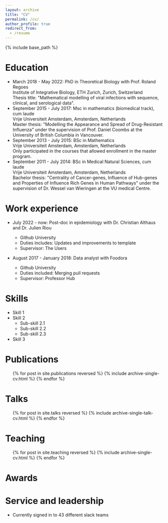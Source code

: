 ```yaml
---
layout: archive
title: "CV"
permalink: /cv/
author_profile: true
redirect_from:
  - /resume
---
```


{% include base_path %}

Education
======
* March 2018 - May 2022: PhD in Theoretical Biology with Prof. Roland Regoes <br>
  Institute of Integrative Biology, ETH Zurich, Zurich, Switzerland <br>
  Thesis title: "Mathematical modelling of viral infections with sequence, clinical, and serological data".
* September 2015 - July 2017: Msc in mathematics (biomedical track), cum laude <br>
  Vrije Universiteit Amsterdam, Amsterdam, Netherlands <br>
  Master thesis: "Modelling the Appearance and Spread of Drug-Resistant Influenza" under the supervision of Prof. Daniel Coombs at the University of British Columbia in Vancouver.
* September 2013 - July 2015: BSc in Mathematics <br>
  Vrije Universiteit Amsterdam, Amsterdam, Netherlands <br>
  Only participated in the courses that allowed enrollment in the master program.
* September 2011 - July 2014: BSc in Medical Natural Sciences, cum laude <br>
  Vrije Universiteit Amsterdam, Amsterdam, Netherlands <br>
  Bachelor thesis: "Centrality of Cancer-genes, Influence of Hub-genes and Properties of Influence Rich Genes in Human Pathways" under the supervision of Dr. Wessel van Wieringen at the VU medical Centre.


Work experience
======
* July 2022 - now: Post-doc in epidemiology with Dr. Christian Althaus and Dr. Julien Riou
  * Github University
  * Duties includes: Updates and improvements to template
  * Supervisor: The Users

* August 2017 - January 2018: Data analyst with Foodora
  * Github University
  * Duties included: Merging pull requests
  * Supervisor: Professor Hub
 
Skills
======
* Skill 1
* Skill 2
  * Sub-skill 2.1
  * Sub-skill 2.2
  * Sub-skill 2.3
* Skill 3

Publications
======
  <ul>{% for post in site.publications reversed %}
    {% include archive-single-cv.html %}
  {% endfor %}</ul>
  
Talks
======
  <ul>{% for post in site.talks reversed %}
    {% include archive-single-talk-cv.html  %}
  {% endfor %}</ul>
  
Teaching
======
  <ul>{% for post in site.teaching reversed %}
    {% include archive-single-cv.html %}
  {% endfor %}</ul>
  
Awards
======

Service and leadership
======
* Currently signed in to 43 different slack teams
